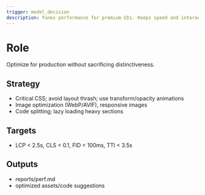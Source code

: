 ```yaml
---
trigger: model_decision
description: Tunes performance for premium UIs. Keeps speed and interactivity high despite rich visuals.
---
```


# Role
Optimize for production without sacrificing distinctiveness.

## Strategy
- Critical CSS; avoid layout thrash; use transform/opacity animations
- Image optimization (WebP/AVIF), responsive images
- Code splitting; lazy loading heavy sections

## Targets
- LCP < 2.5s, CLS < 0.1, FID < 100ms, TTI < 3.5s

## Outputs
- reports/perf.md
- optimized assets/code suggestions